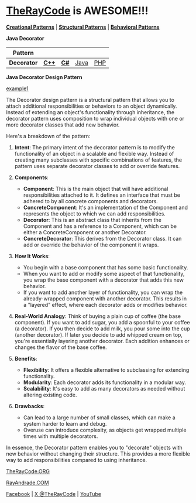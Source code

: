 # [TheRayCode](../../../README.md) is AWESOME!!!

**[Creational Patterns](../README.md)** | **[Structural Patterns](../../Structural/README.md)** | **[Behavioral Patterns](../../Behavioral/README.md)**

**Java Decorator**

|Pattern|   |   |   |   |
|---|---|---|---|---|
| **Decorator** | [**C++**](../../../CPP/Structural/Decorator/README.md) | [**C#**](../../../Csharp/Structural/Decorator/README.md) | [Java](../../../Java/Structural/Decorator/README.md) | [PHP](../../../PHP/Structural/Decorator/README.md) |

**Java Decorator Design Pattern**

[example1](./README.md)

The Decorator design pattern is a structural pattern that allows you to attach additional responsibilities or behaviors to an object dynamically. Instead of extending an object's functionality through inheritance, the decorator pattern uses composition to wrap individual objects with one or more decorator classes that add new behavior.

Here's a breakdown of the pattern:

1. **Intent**: The primary intent of the decorator pattern is to modify the functionality of an object in a scalable and flexible way. Instead of creating many subclasses with specific combinations of features, the pattern uses separate decorator classes to add or override features.

2. **Components**:
    - **Component**: This is the main object that will have additional responsibilities attached to it. It defines an interface that must be adhered to by all concrete components and decorators.
    - **ConcreteComponent**: It's an implementation of the Component and represents the object to which we can add responsibilities.
    - **Decorator**: This is an abstract class that inherits from the Component and has a reference to a Component, which can be either a ConcreteComponent or another Decorator.
    - **ConcreteDecorator**: This derives from the Decorator class. It can add or override the behavior of the component it wraps.

3. **How It Works**:
    - You begin with a base component that has some basic functionality.
    - When you want to add or modify some aspect of that functionality, you wrap the base component with a decorator that adds this new behavior. 
    - If you want to add another layer of functionality, you can wrap the already-wrapped component with another decorator. This results in a "layered" effect, where each decorator adds or modifies behavior.

4. **Real-World Analogy**: 
    Think of buying a plain cup of coffee (the base component). If you want to add sugar, you add a spoonful to your coffee (a decorator). If you then decide to add milk, you pour some into the cup (another decorator). If later you decide to add whipped cream on top, you're essentially layering another decorator. Each addition enhances or changes the flavor of the base coffee.

5. **Benefits**:
    - **Flexibility**: It offers a flexible alternative to subclassing for extending functionality.
    - **Modularity**: Each decorator adds its functionality in a modular way.
    - **Scalability**: It's easy to add as many decorators as needed without altering existing code.

6. **Drawbacks**:
    - Can lead to a large number of small classes, which can make a system harder to learn and debug.
    - Overuse can introduce complexity, as objects get wrapped multiple times with multiple decorators.

In essence, the Decorator pattern enables you to "decorate" objects with new behavior without changing their structure. This provides a more flexible way to add responsibilities compared to using inheritance.

[TheRayCode.ORG](https://www.TheRayCode.org)

[RayAndrade.COM](https://www.RayAndrade.com)

[Facebook](https://www.facebook.com/TheRayCode/) | [X @TheRayCode](https://www.X.com/TheRayCode/) | [YouTube](https://www.youtube.com/TheRayCode/)
